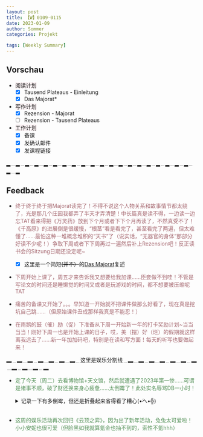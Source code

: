 ```yaml
---
layout: post
title: 【W】0109-0115
date: 2023-01-09
author: Sommer
categories: Projekt

tags: [Weekly Summary]
--- 
```



## Vorschau

- <font style="background:#fcf2f4">阅读计划</font>
  - [x] Tausend Plateaus - Einleitung     
  - [x] Das Majorat*                  
- <font style="background:#fcf2f4">写作计划</font>
  - [x] Rezension - Majorat  
  - [ ] Rezension - Tausend Plateaus
- <font style="background:#fcf2f4">工作计划</font>
  - [x] 备课
  - [x] 发确认邮件
  - [x] 发课程链接

▂﹍▂﹍▂﹍▂﹍▂﹍▂﹍▂﹍▂﹍▂﹍▂﹍▂﹍▂﹍▂﹍▂﹍▂﹍▂﹍▂﹍▂﹍▂﹍▂﹍▂﹍▂

## Feedback

- <font style="color:#a66870">终于终于终于把Majorat读完了！不得不说这个人物关系和故事情节都太绕了，光是那几个庄园我都弄了半天才弄清楚！中长篇真是读不得，一边读一边忘TAT看来得把《万灵药》放到下个月或者下下个月再读了，不然真受不了！《千高原》的进展倒是很缓慢，“根茎”看是看完了，甚至看完了两遍，但太难懂了……最怕这种一堆概念堆积的“天书”了（说实话，“无器官的身体”那部分好读不少呢！）争取下周或者下下周再过一遍然后补上Rezension吧！反正读书会的Sitzung日期还没定呢~</font><br>
  - [x] 这里是一个简短~~(并不）~~的[Das Majorat](https://sommer0708.github.io/posts/D6/)复述

- <font style="color:#a66870">下周开始上课了，周五才来告诉我又想要给我加课……臣妾做不到哇！不管是写论文的时间还是睡懒觉的时间又或者是玩游戏的时间，都不想要被压缩呢TAT</font><br>

- <font style="color:#a66870">痛苦的备课又开始了。。。早知道一开始就不把课件做那么好看了，现在真是挖坑自己跳……（但原始课件丑成那样我真是不能忍！）</font><br>

- <font style="color:#a66870">在雨鹅的鼓（催）励（促）下准备从下周一开始新一年的打卡奖励计划~当当当当！刚好下周一也是开始上课的日子，哎，美（摆）好（烂）的假期就这样离我远去了……新一年加加码吧，特别是在读和写方面！每天的听写也要做起来！</font><br>

▂﹍▂﹍▂﹍▂﹍▂﹍▂﹍▂﹍这里是娱乐分割线﹍▂﹍▂﹍▂﹍▂﹍▂﹍▂﹍▂﹍▂﹍▂﹍▂﹍▂

- <font style="color:#56925A">定了今天（周二）去看博物馆+天文馆，然后就遭遇了2023年第一惨……可谓是诸事不顺，破了财还换来身心疲惫……太倒霉了！此处实名辱骂DB一小时！</font><br>
   <details>
    <summary>记录一下有多倒霉，但还是折叠起来省得看了糟心(•́へ•́╬)</summary><br>
    原先定的是上周日（08.Jan）去波鸿看矿业博物馆，于是在做功课的时候就想说找找那边有没有其它好玩的地方。然后就发现了天文馆和看着很不错的各种Show，但周日所有演出的门票都售罄了。此时我们的Hauptziel已经从矿业博物馆转向了天文馆，所以临时决定推迟到周二（10.Jan）再去玩，还提前买好了两张11点半的票。<br>
    ↑其实这个时候我内心就有点发虚了，因为周二预测是姨妈之神的降临日←在这种担心下我让队友在买票时勾选了Ticketversicherung←聪明吗？聪明反被聪明误嗷！<br>
    好，现在开始周二的时间线：<br>
    早上7点多起床8点多出门就不说了，队友花了30+买天票也不说了，车倒是没晚点，8点55出发预计11点到波鸿主火，而主火到天文馆只要10分钟。但我在zuginfo上查状态的时候就觉得不太好，因为开车前发现有段路出事（？）然后来了火警什么的。但DB做的调整是绕开出事段、取消两个经停站，所以我还可以自我安慰。<br>
    接着时间来到了10点50分，期间破车已经在科隆主火莫名其妙多停了10来分钟，于是我跟队友商量，有可能赶不上演出，不如打电话退换票。第一通电话倒是顺利接通了，工作人员也很甜很有耐心地帮我去查订单，并提出来给我们换到下午两点的场次，再给我们一个折扣券。一切听起来很美好对不对？怪我嘴贱说跟队友商量一下，于是我俩讨论了不到半分钟，决定问问能不能换成三点场。<br>
    就在这时！我们的车竟然停在了一个荒郊野外！一开始我还没意识到问题，还在友好地跟工作人员沟通，结果对方却一直说：“Hallo? Ich kann Ihnen nicht hören. Sind Sie noch dabei? Hallo?”我一看手机，好家伙，竟然只有一格信号！！对方坚持询问了一分多钟后信号彻底断了（事后我还发现她回拨的电话，她真是个好人5555）<br>
    破车就这样停了半个小时……半个小时啊……我心都凉了(ಥ_ಥ)好不容易车开了有了信号，我再打过去，果不其然换了另一个接线员，而等我把事情经过重新解释了一遍后，对方表示“您电话打得太迟了，现在已经是开场前5分钟了，我们系统关闭了所以不能退换票。您买的Versicherung也只能在因为生病不能来的情况下生效。”是的，就这样，赔了夫人又折兵。<br>
    心态已经崩得差不多了，但还是决定等到了后至少下车吃点好吃的再决定玩一玩还是直接回家。于是下车后直奔提前查好的Mala Town就去了。然而谁能告诉我，为什么会有中餐馆在周二关门啊！！！！(ಥ_ಥ)<br>
    最后的最后，随便挑了家店吃了些乱七八糟的东西然后灰溜溜的回家了。浪费了一整天在破德铁上，既没有学习也没有放松，还花出去不少钱。好气！！<br>

    *注1：为什么不坐前一班的车呢？←因为天票是早上9点后才生效，我们坐8:55的车都还心惊了一下(ಥ_ಥ) 而如果不买天票正常买票的话来回要将近60欧……抢钱啊！<br>
    *注2：为什么不订后一场演出呢？←因为当天的几场演出都是不同的内容，我们最想看的就是11点半的那场(ಥ_ಥ) <br>
    *注3：为什么没有查Mala Town的营业时间？←因为原定是周日去玩去吃的，我特地查了周日Mala Town是营业的，就放下了心。而且这家店就在主火附近，下车了我也不需要导航直接就过去了……再加上在国外这么多年，吃过的中餐馆休息一般在周末或者周一，真没见过周二休息的，所以就放松警惕了(ಥ_ಥ)
   </details><br>

- <font style="color:#56925A">这周的娱乐活动再次回归《云顶之弈》，因为出了新年活动，兔兔太可爱啦！小小安妮也很可爱（但脸黑如我就算氪金也抽不到的，索性不氪hhh）</font><br>
